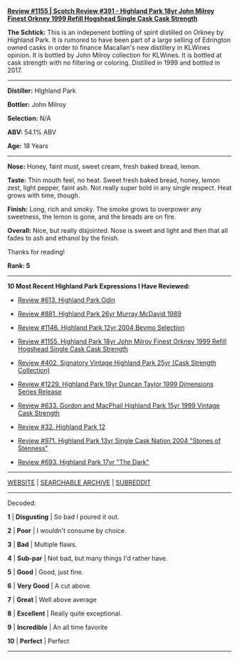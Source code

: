 
[**Review #1155 | Scotch Review #391 - Highland Park 18yr John Milroy Finest Orkney 1999 Refill Hogshead Single Cask Cask Strength**]( https://t8ke.review/review-1155-highland-park-18yr-john-milroy-1999/)

**The Schtick:** This is an indepenent bottling of spirit distilled on Orkney by Highland Park. It is rumored to have been part of a large selling of Edrington owned casks in order to finance Macallan's new distillery in KLWines opinion. It is bottled by John Milroy collection for KLWines. It is bottled at cask strength with no filtering or coloring. Distilled in 1999 and bottled in 2017. 

-----

**Distiller:** HIghland Park

**Bottler:** John Milroy

**Selection:** N/A

**ABV:** 54.1% ABV

**Age:** 18 Years 

-----

**Nose:**  Honey, faint must, sweet cream, fresh baked bread, lemon. 

**Taste:** Thin mouth feel, no heat. Sweet fresh baked bread, honey, lemon zest, light pepper, faint ash. Not really super bold in any single respect. Heat grows with time, though. 

**Finish:** Long, rich and smoky. The smoke grows to overpower any sweetness, the lemon is gone, and the breads are on fire. 

**Overall:** Nice, but really disjointed. Nose is sweet and light and then that all fades to ash and ethanol by the finish. 

Thanks for reading!

**Rank: 5**

----- 

**10 Most Recent HIghland Park Expressions I Have Reviewed:** 

- [Review #613. Highland Park Odin]( https://t8ke.review/review-613-highland-park-odin/) 

- [Review #881. Highland Park 26yr Murray McDavid 1989]( https://t8ke.review/review-881-highland-park-26yr-murray-mcdavid-1989-banyuls-cask/) 

- [Review #1146. Highland Park 12yr 2004 Bevmo Selection]( https://t8ke.review/review-1146-highland-park-12yr-bevmo-selection-2004/) 

- [Review #1155. Highland Park 18yr John Milroy Finest Orkney 1999 Refill Hogshead Single Cask Cask Strength]( https://t8ke.review/review-1155-highland-park-18yr-john-milroy-1999/) 

- [Review #402. Signatory Vintage Highland Park 25yr (Cask Strength Collection)]( https://t8ke.review/review-402-highland-park-25yr-signatory-vintage/) 

- [Review #1229. Highland Park 19yr Duncan Taylor 1999 Dimensions Series Release]( https://t8ke.review/review-1229-highland-park-19yr-duncan-taylor-1999-dimensions-series-release) 

- [Review #633. Gordon and MacPhail Highland Park 15yr 1999 Vintage Cask Strength]( https://t8ke.review/review-633-gordon-macphail-highland-park-15yr-1999-ex-bourbon/) 

- [Review #32. Highland Park 12]( https://t8ke.review/review-32-highland-park-12yr/) 

- [Review #971. Highland Park 13yr Single Cask Nation 2004 "Stones of Stenness"]( https://t8ke.review/review-971-highland-park-13yr-single-cask-nation-2004-stones-of-stenness-hello-from-the-magic-tavern-collaboration/) 

- [Review #693. Highland Park 17yr "The Dark"]( https://t8ke.review/review-693-highland-park-17yr-the-dark/) 

-----

[WEBSITE](https://t8ke.review) | [SEARCHABLE ARCHIVE](https://t8ke.review/review-archive/) | [SUBREDDIT](https://reddit.com/r/t8kereviews)

-----

Decoded:

**1** | **Disgusting** | So bad I poured it out.

**2** | **Poor** | I wouldn't consume by choice.

**3** | **Bad** | Multiple flaws.

**4** | **Sub-par** | Not bad, but many things I'd rather have.

**5** | **Good** | Good, just fine.

**6** | **Very Good** | A cut above.

**7** | **Great** | Well above average

**8** | **Excellent** | Really quite exceptional.

**9** | **Incredible** | An all time favorite

**10** | **Perfect** | Perfect

----

